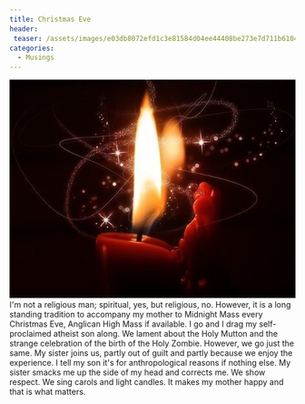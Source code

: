 ```yaml
---
title: Christmas Eve
header:
 teaser: /assets/images/e03db8072efd1c3e81584d04ee44408be273e7d711b6104094f4_640_christmas-candle.jpg
categories:
  - Musings
---
```

<img src="/assets/images/e03db8072efd1c3e81584d04ee44408be273e7d711b6104094f4_640_christmas-candle.jpg">I'm not a religious man; spiritual, yes, but religious, no. However, it is a long standing tradition to accompany my mother to Midnight Mass every Christmas Eve, Anglican High Mass if available. I go and I drag my self-proclaimed atheist son along. We lament about the Holy Mutton and the strange celebration of the birth of the Holy Zombie. However, we go just the same. My sister joins us, partly out of guilt and partly because we enjoy the experience. I tell my son it's for anthropological reasons if nothing else. My sister smacks me up the side of my head and corrects me. We show respect. We sing carols and light candles. It makes my mother happy and that is what matters.